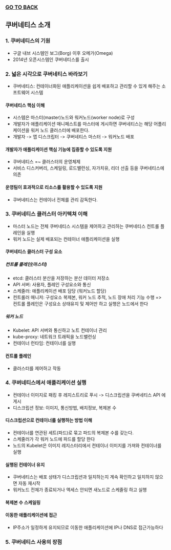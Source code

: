 ### [GO TO BACK](../README.md)

## 쿠버네티스 소개

### 1. 쿠버네티스의 기원
- 구글 내브 시스템인 보그(Borg) 이후 오메가(Omega)
- 2014년 오픈시스템인 쿠버네티스를 출시

### 2. 넓은 시각으로 쿠버네티스 바라보기
- 쿠버네티스: 컨테이너화된 애플리케이션을 쉽게 배포하고 관리할 수 있게 해주는 소프트웨어 시스템 
#### 쿠버네티스 핵심 이해
- 시스템은 마스터(master)노드와 워커노드(worker node)로 구성
- 개발자가 애플리케이션 매니페스트를 마스터에 게시하면 쿠버네티스는 해당 어플리케이션을 워커 노드 클러스터에 배포한다.
- 개발자 -> 앱 디스크립터 -> 쿠버네티스 마스터 -> 워커노드 배포
#### 개발자가 애플리케이션 핵심 기능에 집중할 수 있도록 지원
- 쿠버네티스 =~ 클러스터의 운영체제
- 서비스 디스커버리, 스케일링, 로드밸런싱, 자가치유, 리더 선출 등을 쿠버네티스에 의존
#### 운영팀이 효과적으로 리소스를 활용할 수 있도록 지원
- 쿠버네티스는 컨테이너 전체를 관리 감독한다.

### 3. 쿠버네티스 클러스터 아키텍쳐 이해
- 마스터 노드는 전체 쿠버네티스 시스템을 제어하고 관리하는 쿠버네티스 컨트롤 플레인을 실행
- 워커 노드는 실제 배포되는 컨테이너 애플리케이션을 실행

#### 쿠버네티스 클러스터 구성 요소
##### 컨트롤 플레인(마스터)
- etcd: 클러스터 분산을 저장하는 분산 데이터 저장소
- API 서버: 사용자, 플레인 구성요소와 통신
- 스케줄러: 애플리케이션 배포 담당 (워커노드 할당)
- 컨트롤러 매니저: 구성요소 복제본, 워커 노드 추적, 노드 장애 처리 기능 수행
=> 컨트롤 플레인은 구성요소 상태유지 및 제어만 하고 실행은 노드에서 한다
##### 워커 노드
- Kubelet: API 서버와 통신하고 노트 컨테이너 관리 
- kube-proxy: 네트워크 트래픽을 노드밸런싱
- 컨테이너 런타임: 컨테이너를 실행 
#### 컨트롤 플레인
- 클러스터를 제어하고 작동

### 4. 쿠버네티스에서 애플리케이션 실행
- 컨테이너 이미지로 패킹 후 레지스트리로 푸시 -> 디스크립션을 쿠버네티스 API 에 게시
- 디스크립션 정보: 이미지, 통신방법, 배치정보, 복제본 수 
#### 디스크립션으로 컨테이너를 실행하는 방법 이해
- 컨테이너를 연관된 세트(파드)로 묶고 파드의 복제본 수를 갖는다.
- 스케줄러가 각 워커 노드에 파드를 할당 한다
- 노드의 Kubelet은 이미지 레지스터리에서 컨테이너 이미지를 가져와 컨테이너를 실행
#### 실행된 컨테이너 유지
- 쿠버네티스는 배포 상태가 디스크립션과 일치하는지 계속 확인하고 일치하지 않으면 자동 재시작
- 워커노드 전체가 종료되거나 액세스 안되면 새노드로 스케줄링 하고 실행 
#### 복제본 수 스케일링
#### 이동한 애플리케이션에 접근
- IP주소가 일정하게 유지되므로 이동한 애플리케이션에 IP나 DNS로 접근가능하다

### 5. 쿠버네티스 사용의 장점
